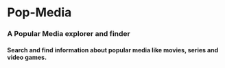 # Pop-Media
### A Popular Media explorer and finder
#### Search and find information about popular media like movies, series and video games.
